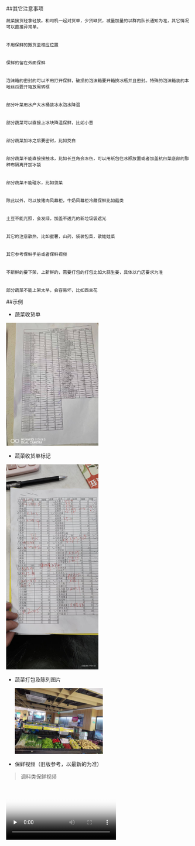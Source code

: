 ##其它注意事项

	蔬菜接货轻拿轻放。和司机一起对货单，少货缺货，减量加量的以群内队长通知为准，其它情况可以直接异常单。
	
	
	不用保鲜的搬货至相应位置
	
	
	保鲜的留在外面保鲜
	
	
	泡沫箱的密封的可以不用打开保鲜，破损的泡沫箱要开箱换冰瓶并且密封。特殊的泡沫箱装的本地丝瓜要开箱放周转框
	
	
	部分叶菜用水产大水桶装冰水泡水降温
	
	
	部分蔬菜可以直接上冰块降温保鲜，比如小葱
	
	
	部分蔬菜加冰之后要密封，比如茭白
	
	
	部分蔬菜不能直接接触冰，比如长豆角会冻伤，可以用纸包住冰瓶放置或者加盖杭白菜底部的那种布隔离开加冰袋
	
	
	部分蔬菜不能碰水，比如菠菜
	
	
	除此以外，可以放猪肉风幕柜，牛奶风幕柜冷藏保鲜比如菇类
	
	
	土豆不能光照，会发绿，加盖不透光的新垃圾袋遮光
	
	
	其它的注意散热，比如蜜薯，山药，袋装包菜，散娃娃菜
	
	
	其它参考保鲜手册或者保鲜视频
	
	
	不新鲜的要下架，上新鲜的，需要打包的打包比如大蒜生姜，具体以门店要求为准
	
	
	部分蔬菜不能上架太早，会容易坏，比如西兰花
	
	
	
##示例
* 蔬菜收货单

 <img src="./蔬菜收货单.jpeg" width="50%">
 
* 蔬菜收货单标记

 <img src="./蔬菜收货单标记.jpeg" width="50%">

* 蔬菜打包及陈列图片
 
  <img src="./蔬菜打包及陈列图片.jpeg" width="50%">

* 保鲜视频（旧版参考，以最新的为准）


>  调料类保鲜视频
<video id="video" controls="" preload="none" poster="封面">
<source id="mp4" src="./调料类保鲜.mp4" type="video/mp4">
</videos>

>  茄子保鲜
<video id="video" controls="" preload="none" poster="封面">
<source id="mp4" src="./茄子保鲜.mp4" type="video/mp4">
</videos>

>  茭白保鲜
<video id="video" controls="" preload="none" poster="封面">
<source id="mp4" src="./茭白保鲜.mp4" type="video/mp4">
</videos>

>  叶菜保鲜1
<video id="video" controls="" preload="none" poster="封面">
<source id="mp4" src="./叶菜保鲜1.mp4" type="video/mp4">
</videos>

>  叶菜保鲜2
<video id="video" controls="" preload="none" poster="封面">
<source id="mp4" src="./叶菜保鲜2.mp4" type="video/mp4">
</videos>



## 附件

[蔬菜保鲜手册](./蔬菜保鲜手册.md)




#其它情况关注群内并且及时沟通^_^

##其它文件

[蔬菜收货异常单.xlsx](./蔬菜收货异常单.xlsx)

[蔬菜最新PLU.xlsx](./蔬菜最新PLU.xlsx)

[夜班框子登记表.xls](./夜班框子登记表.xls)











